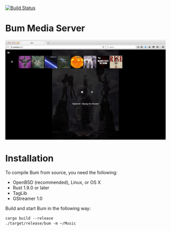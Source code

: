 [![Build Status](https://travis-ci.org/i80and/bum.svg?branch=master)](https://travis-ci.org/i80and/bum)

Bum Media Server
================

![bum album browser](/doc/img/bum-screenshot.jpg?raw=true)

Installation
============

To compile Bum from source, you need the following:
* OpenBSD (recommended), Linux, or OS X
* Rust 1.9.0 or later
* TagLib
* GStreamer 1.0

Build and start Bum in the following way:

    cargo build --release
    ./target/release/bum -m ~/Music
